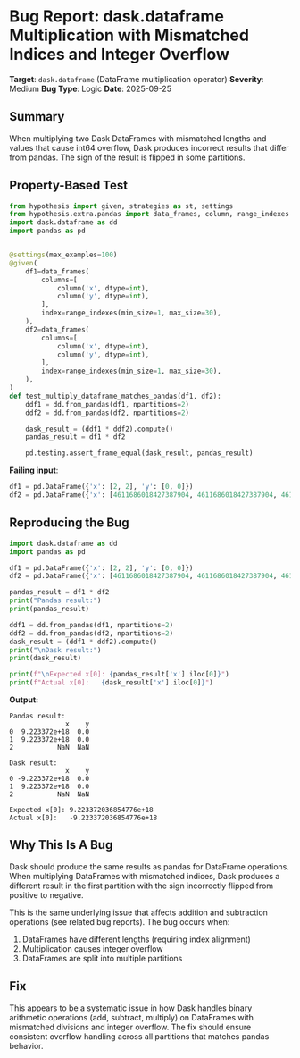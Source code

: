 # Bug Report: dask.dataframe Multiplication with Mismatched Indices and Integer Overflow

**Target**: `dask.dataframe` (DataFrame multiplication operator)
**Severity**: Medium
**Bug Type**: Logic
**Date**: 2025-09-25

## Summary

When multiplying two Dask DataFrames with mismatched lengths and values that cause int64 overflow, Dask produces incorrect results that differ from pandas. The sign of the result is flipped in some partitions.

## Property-Based Test

```python
from hypothesis import given, strategies as st, settings
from hypothesis.extra.pandas import data_frames, column, range_indexes
import dask.dataframe as dd
import pandas as pd


@settings(max_examples=100)
@given(
    df1=data_frames(
        columns=[
            column('x', dtype=int),
            column('y', dtype=int),
        ],
        index=range_indexes(min_size=1, max_size=30),
    ),
    df2=data_frames(
        columns=[
            column('x', dtype=int),
            column('y', dtype=int),
        ],
        index=range_indexes(min_size=1, max_size=30),
    ),
)
def test_multiply_dataframe_matches_pandas(df1, df2):
    ddf1 = dd.from_pandas(df1, npartitions=2)
    ddf2 = dd.from_pandas(df2, npartitions=2)

    dask_result = (ddf1 * ddf2).compute()
    pandas_result = df1 * df2

    pd.testing.assert_frame_equal(dask_result, pandas_result)
```

**Failing input**:
```python
df1 = pd.DataFrame({'x': [2, 2], 'y': [0, 0]})
df2 = pd.DataFrame({'x': [4611686018427387904, 4611686018427387904, 4611686018427387904], 'y': [0, 0, 0]})
```

## Reproducing the Bug

```python
import dask.dataframe as dd
import pandas as pd

df1 = pd.DataFrame({'x': [2, 2], 'y': [0, 0]})
df2 = pd.DataFrame({'x': [4611686018427387904, 4611686018427387904, 4611686018427387904], 'y': [0, 0, 0]})

pandas_result = df1 * df2
print("Pandas result:")
print(pandas_result)

ddf1 = dd.from_pandas(df1, npartitions=2)
ddf2 = dd.from_pandas(df2, npartitions=2)
dask_result = (ddf1 * ddf2).compute()
print("\nDask result:")
print(dask_result)

print(f"\nExpected x[0]: {pandas_result['x'].iloc[0]}")
print(f"Actual x[0]:   {dask_result['x'].iloc[0]}")
```

**Output:**
```
Pandas result:
              x    y
0  9.223372e+18  0.0
1  9.223372e+18  0.0
2           NaN  NaN

Dask result:
              x    y
0 -9.223372e+18  0.0
1  9.223372e+18  0.0
2           NaN  NaN

Expected x[0]: 9.223372036854776e+18
Actual x[0]:   -9.223372036854776e+18
```

## Why This Is A Bug

Dask should produce the same results as pandas for DataFrame operations. When multiplying DataFrames with mismatched indices, Dask produces a different result in the first partition with the sign incorrectly flipped from positive to negative.

This is the same underlying issue that affects addition and subtraction operations (see related bug reports). The bug occurs when:
1. DataFrames have different lengths (requiring index alignment)
2. Multiplication causes integer overflow
3. DataFrames are split into multiple partitions

## Fix

This appears to be a systematic issue in how Dask handles binary arithmetic operations (add, subtract, multiply) on DataFrames with mismatched divisions and integer overflow. The fix should ensure consistent overflow handling across all partitions that matches pandas behavior.